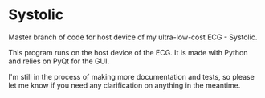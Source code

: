 # Systolic
Master branch of code for host device of my ultra-low-cost ECG - Systolic. 

This program runs on the host device of the ECG. It is made with Python and relies on PyQt for the GUI.

I'm still in the process of making more documentation and tests, so please let me know if you need any clarification on anything in the meantime.
